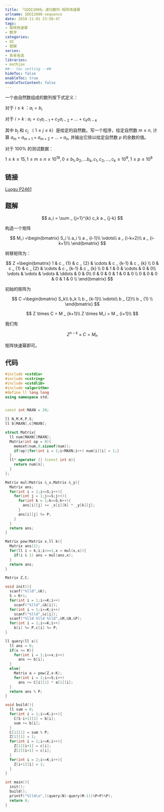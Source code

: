 ```yaml
---
title: 「SDOI2008」递归数列-矩阵快速幂
urlname: SDOI2008-sequence
date: 2018-11-01 23:50:47
tags:
- 矩阵快速幂
- 数学
categories: 
- OI
- 题解
series:
- 各省省选
libraries:
- mathjax 
##-- toc setting --##
hideToc: false
enableToc: true
enableTocContent: false
---
```

一个由自然数组成的数列按下式定义：

对于 $i \leq k$ ：$a_i = b_i$

对于 $i > k$  : $a_i = c_1a _ {i-1} + c_2a _ {i-2} + ... + c_ka _ {i-k}$

其中 $b_j$ 和 $c_j$ （ $1 \leq j \leq k$）是给定的自然数。写一个程序，给定自然数 $m \leq n$, 计算 $a_m + a _ {m+1} + a _ {m+2} + ... + a_n$, 并输出它除以给定自然数 $p$ 的余数的值。

对于 100% 的测试数据：

$1 \leq k \leq 15,1 \leq m \leq n \leq 10^{18},0 \le b_1, b_2,... b_k, c_1, c_2,..., c_k \leq 10^9,1 \leq p \leq 10^8$

<!--more-->

## 链接

[Luogu P2461](https://www.luogu.org/problemnew/show/P2461)

## 题解

$$
a_i = \sum  _ {j=1}^{k} c_k a _ {j-k}
$$

构造一个矩阵

$$
M_i
=\begin{bmatrix}
S_i  \\
a_i  \\
a _ {i-1}\\
 \vdots\\
a _ {i-k+2}\\
a _ {i-k+1}\\
\end{bmatrix}
$$

转移矩阵为：

$$
Z
=\begin{bmatrix}
1 & c _ {1} & c _ {2} & \cdots & c _ {k-1}   & c _ {k}  \\
0 & c _ {1} & c _ {2} & \cdots & c _ {k-1}   & c _ {k} \\
0 & 1 & 0  & \cdots & 0 & 0\\
 \vdots & \vdots & \vdots & \ddots & 0   & 0\\
0 & 0 & 0 & 1 & 0 & 0 \\
0 & 0 & 0 & 0 & 1  & 0 \\
\end{bmatrix}
$$

初始的矩阵为

$$
C
=\begin{bmatrix}
S_k\\
b_k \\
b _ {k-1}\\
 \vdots\\
b _ {2}\\
b _ {1} \\
\end{bmatrix}
$$

$$
Z \times C = M _ {k+1}\\
Z \times M_i = M _ {i+1}\\
$$

我们有

$$
Z^{n-k} \times C = M _ {n}
$$

矩阵快速幂即可。

## 代码


```cpp
#include <cstdio>
#include <cstring>
#include <cstdlib>
#include <algorithm>
#define ll long long
using namespace std;


const int MAXN = 20;

ll N,M,K,P,S;
ll b[MAXN],c[MAXN];

struct Matrix{
  ll num[MAXN][MAXN];
  Matrix(int op = 0){
    memset(num,0,sizeof(num));
    if(op){for(int i = 1;i<MAXN;i++) num[i][i] = 1;}
  }
  ll* operator [] (const int n){
    return num[n];
  }
};

Matrix mul(Matrix &_x,Matrix &_y){
  Matrix ans;
  for(int i = 1;i<=S;i++){
    for(int j = 1;j<=S;j++){
      for(int k = 1;k<=S;k++){
        ans[i][j] += _x[i][k] * _y[k][j];
      }
      ans[i][j] %= P;
    }
  }
  return ans;
}

Matrix pow(Matrix x,ll k){
  Matrix ans(1);
  for(ll i = k;i;i>>=1,x = mul(x,x)){
    if(i & 1) ans = mul(ans,x);
  }
  return ans;
}

Matrix Z,C;

void init(){
  scanf("%lld",&K);
  S = K+1;
  for(int i = 1;i<=K;i++)
    scanf("%lld",&b[i]);
  for(int i = 1;i<=K;i++)
    scanf("%lld",&c[i]);
  scanf("%lld %lld %lld",&M,&N,&P);
  for(int i = 1;i<=K;i++)
    b[i] %= P,c[i] %= P;
}

ll query(ll x){
  ll ans = 0;
  if(x <= K){
    for(int i = 1;i<=x;i++)
      ans += b[i];
  }
  else{
    Matrix a = pow(Z,x-K);
    for(int i = 1;i<=S;i++)
      ans += C[i][1] * a[1][i]; 
  }
  return ans % P;
}

void build(){
  ll sum = 0;
  for(int i = 1;i<=K;i++){
    C[S-i+1][1] = b[i];
    sum += b[i];
  }
  C[1][1] = sum % P;
  Z[1][1] = 1;
  for(int i = 1;i<=K;i++){
    Z[1][i+1] = c[i];
    Z[2][i+1] = c[i];
  }
  for(int i = 2;i<=K;i++){
    Z[i+1][i] = 1;
  }
}

int main(){
  init();
  build();
  printf("%lld\n",((query(N)-query(M-1))%P+P)%P);
  return 0;
}
```


